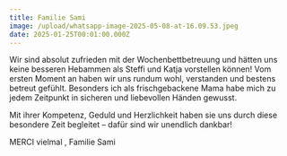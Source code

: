 ```yaml
---
title: Familie Sami
image: /upload/whatsapp-image-2025-05-08-at-16.09.53.jpeg
date: 2025-01-25T00:01:00.000Z
---
```

Wir sind absolut zufrieden mit der Wochenbettbetreuung und hätten uns keine besseren Hebammen als Steffi und Katja vorstellen können! Vom ersten Moment an haben wir uns rundum wohl, verstanden und bestens betreut gefühlt. Besonders ich als frischgebackene Mama habe mich zu jedem Zeitpunkt in sicheren und liebevollen Händen gewusst. 

Mit ihrer Kompetenz, Geduld und Herzlichkeit haben sie uns durch diese besondere Zeit begleitet – dafür sind wir unendlich dankbar! 

MERCI vielmal , Familie Sami
